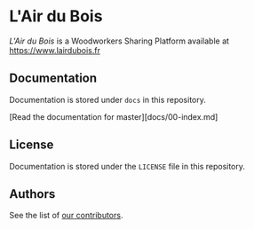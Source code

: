 L'Air du Bois
=============

*L'Air du Bois* is a Woodworkers Sharing Platform available at https://www.lairdubois.fr

Documentation
-------------

Documentation is stored under `docs` in this repository.

[Read the documentation for master][docs/00-index.md]

License
-------

Documentation is stored under the `LICENSE` file in this repository.

Authors
-------

See the list of [our contributors](http://github.com/lairdubois/lairdubois/contributors).